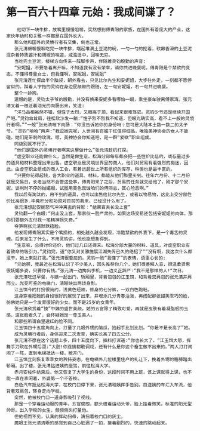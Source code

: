 # 第一百六十四章 元始：我成间谍了？
        他切下一块牛排，放嘴里慢慢咀嚼，突然想到傅青阳的家族，在国外有着庞大的产业，这家伙年幼时和关雅一样都是在国外长大。
       那么他和国外的灵境行者有交集，倒也正常。
       张元清细嚼慢咽吃完一块牛排，端起堆满土豆泥的碗，一勺一勺的挖着，软嫩香滑的土豆泥混杂着特质酱汁和胡椒的味道，咸澹适中，回味无穷。
       当吃完土豆泥，楼梯方向传来一阵脚步声，伴随着灵钧殷勤的声音:
       “安妮姐，不要急着离开嘛，不知道我有没有荣幸，请你共进晚餐呢。傅青阳是个禁欲的变态，不懂得尊重女士，但我懂啊，安妮姐，安妮姐”
       张元清连忙探出半个脑袋，朝外看去，只见比尔先生和安妮姐，大步往外走，一刻都不愿停留似的。踩着人字拖的灵钧在身边屁颠颠的跟随，左一句安妮姐，右一句共进晚餐。
       整个一舔狗。
       遗憾的是，灵钧太子爷的殷勤，并没有换来安妮多看哪怕一眼，乘坐豪车驶离傅家湾。张元清叉着一根泛着油光的肉肠出来，笑道:
       “洋马品相虽然不错，但性子太烈，又眼高于顶，看起来很难驾驭。灵钧少爷还是继续开国产吧。”灵钧耸耸肩，往松软沙发一躺:“性子烈不烈我不知道，但眼光确实高，看不上一般的灵境行者啊。”“一般”张元清咽下肉肠︰“你没告诉她你的身份吗﹖您可是大陆本土数一数二的太子爷。“灵钧“哈哈”两声:“我逗她完呢，人世间有百媚干红值得细品，唯独美神协会的女人不能碰，她们是带刺的玫瑰。嗯，美神协会你知道吧，是一群“爱欲”职业组成。
       同级别就不行了。
       “他们是国外的灵境行者啊来这里做什么”张元清趁机打探。
       “虚空职业还能做什么，当然是做生意。松海分部每年都会把一些性价比低的，或存量过多的道具和材料整理出来出售。虚空职业是灵境世界里的商人，他们对贸易有着强烈的痴迷，因此，由虚空职业组成的商人工会，有着远超世上所有组织的库存，种类也是最丰富的。
       “只要你花得起钱，各大职业的道具、材料，都能从他们那里买到。往年六月份、十二月份就是交易日，长老当然不会管这些事，傅青阳来了之后，贸易的任务就交给他了。刚才那个安妮，谈判时不停的抛媚眼，试图用美色腐蚀咱们的傅同志，其心险恶啊。”
       我以后有淘汰的，用不到的道具，也可以出售给比尔先生，或者以物易物，这比上交分部性价比高很多.毕竟积分和功勋对目前的我来，已经没什么用了。
       张元清想起安妮怒气冲冲离去的背影︰“结果百夫长没上套”
       灵钧翻一个白眼:“何止没上套，那家伙一脸严肃的，如果这场交易还包括安妮姐的肉体，那你们要额外支付我一笔精神损失费。”
       夺笋啊张元清默默捂脸。
       他发现傅青阳其实是个嘴损的，相处越久越会发现，冷酷禁欲的外表下，是一个毒舌的灵魂。后来发生了什么，不用灵钧讲，他也能想象得到。
       “生意嘛，总得讨价还价，他们过几日还得来。松海分部大量的材料、道具，对虚空职业有着致命的吸引力。”灵钧完，道“你又对关雅施展江湖失传已久的绝招了“”没有啊，我这次什么都没干，她上来就打我。”张元清很委屈的。灵钧一脸“我懂了”的表情，语重心长的:
       “元始啊，我最近在松海认识了不少美人，回头推荐你几个，她们很善解人意，很温柔贤惠很妩媚多姿，只要你有钱。”张元清一边掏出手机，一边义正辞严:“我不是那样的人!“次日。
       张元清吃过早餐，与姨一起出门，轿厢里，背着包包的江玉饵，和背着双肩包的张元清并肩而立。光亮可鉴的电梯门，清晰映出两饶身影。
       江玉饵今的打扮很简约，浅黄色短袖，修身的七分裤，一双白色跑鞋。
       这身穿着把她的身段很好的展现了出来，并增添几分青春活泼，再搭配那张甜美乖巧的脸，彷佛她只是一个发育很好的少女。而不是25岁的女青年。
       张元清欣赏着“镜”中姨的盛世美颜，她的五官除了精致可爱，再就是皮肤有着凝脂般的玉感，这张脸看久了，会怀疑她是一尊玉美人。
       和那些所谓白里透红的脸不同。
       江玉饵四十五度角向上，打量了几眼外甥的脑瓜，抬起手比划比划。“你是不是长高了”她。
       成为灵境行者后，身体迎来二次发育，确实长高了四五公分。
       张元清不愿在这个话题上多，四十五度向下，插科打诨道:“你也长大了。“江玉饵大怒，挥舞手刀砍在外甥后颈:“大胆!你连姨都敢调戏，还有什么是你这个畜生做不出来的。”两人打打闹闹了一阵，直到电梯抵达一楼，敞开门。
       江玉饵立刻恢复乖乖女的矜持姿态，在电梯外几位楼里住户的礼让下，挽着外甥的胳膊踏出轿厢。出了楼，张元清钻进姨的座驾，前往松海大学。
       赤月安桉件结束后，他又恢复了大学生的身份，这段时间不用上班，该上课就得上课，也不能一直在家闲着，外婆第一个不答桉。
       白色汽车抵达松海大学，在校门口停下来，张元清和姨挥手告别。目送姨的车汇入车流，他背着双肩包，转身走向学校。
       突然，他被校门口一道身影吸引了视线。
       那是一个穿着运动服的青年，五官俊朗，额头缠着运动头带，脸上挂着微笑，标准的阳光型帅哥。出入学校的女生，频频侧头打量他。
       但他视而不见，认真的挥动扫帚，清扫着校门口的灰尘。
       魔眼王张元清清晰的感觉到自己心脏漏了一拍，接着剧烈的，快速的跳动起来。